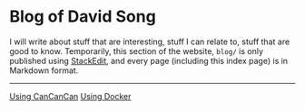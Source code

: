 Blog of David Song
==================

I will write about stuff that are interesting, stuff I can relate to, stuff that are good to know. Temporarily, this section of the website, `blog/` is only published using [StackEdit](https://stackedit.io/), and every page (including this index page) is in Markdown format. 

---------

[Using CanCanCan](using-cancancan.html)
[Using Docker](using-docker.html)
